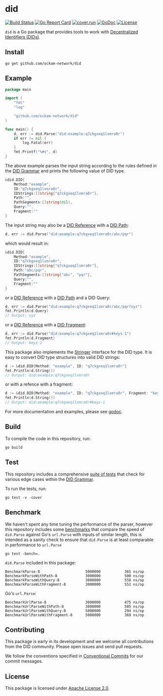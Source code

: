 # did

[![Build Status](https://dev.azure.com/ockam-network/ockam-network-open-source/_apis/build/status/ockam-network.did)](https://dev.azure.com/ockam-network/ockam-network-open-source/_build/latest?definitionId=7)
[![Go Report Card](https://goreportcard.com/badge/github.com/ockam-network/did)](https://goreportcard.com/report/github.com/ockam-network/did)
[![cover.run](https://cover.run/go/github.com/ockam-network/did.svg?tag=golang-1.10)](https://cover.run/go?tag=golang-1.10&repo=github.com%2Fockam-network%2Fdid)
[![GoDoc](https://img.shields.io/badge/godoc-reference-blue.svg?style=flat-square)](https://godoc.org/github.com/ockam-network/did)
[![License](https://img.shields.io/badge/License-Apache%202.0-blue.svg?style=flat-square)](LICENSE)

`did` is a Go package that provides tools to work with
[Decentralized Identifiers (DIDs)](https://w3c-ccg.github.io/did-spec).

## Install

```
go get github.com/ockam-network/did
```

## Example

```go
package main

import (
	"fmt"
	"log"

	"github.com/ockam-network/did"
)

func main() {
	d, err := did.Parse("did:example:q7ckgxeq1lxmra0r")
	if err != nil {
		log.Fatal(err)
	}
	fmt.Printf("%#v", d)
}
```

The above example parses the input string according to the rules defined in the [DID Grammar](did.abnf) and prints the
following value of DID type.

```go
&did.DID{
	Method:"example",
	ID:"q7ckgxeq1lxmra0r",
	IDStrings:[]string{"q7ckgxeq1lxmra0r"},
	Path:"",
	PathSegments:[]string(nil),
	Query:"",
	Fragment:""
}
```

The input string may also be a [DID Reference](https://w3c-ccg.github.io/did-spec/#dfn-did-reference) with a
[DID Path](https://w3c-ccg.github.io/did-spec/#dfn-did-path):

```go
d, err := did.Parse("did:example:q7ckgxeq1lxmra0r/abc/pqr")
```

which would result in:

```go
&did.DID{
	Method:"example",
	ID:"q7ckgxeq1lxmra0r",
	IDStrings:[]string{"q7ckgxeq1lxmra0r"},
	Path:"abc/pqr",
	PathSegments:[]string{"abc", "pqr"},
	Query:"",
	Fragment:""
}
```

or a [DID Reference](https://w3c-ccg.github.io/did-spec/#dfn-did-reference) with a
[DID Path](https://w3c-ccg.github.io/did-spec/#dfn-did-path) and a DID Query:

```go
d, err := did.Parse("did:example:q7ckgxeq1lxmra0r/abc/pqr?xyz")
fmt.Println(d.Query)
// Output: xyz
```

or a [DID Reference](https://w3c-ccg.github.io/did-spec/#dfn-did-reference) with a
[DID Fragment](https://w3c-ccg.github.io/did-spec/#dfn-did-fragment):

```go
d, err := did.Parse("did:example:q7ckgxeq1lxmra0r#keys-1")
fmt.Println(d.Fragment)
// Output: keys-1
```

This package also implements the [Stringer](https://golang.org/pkg/fmt/#Stringer) interface for the DID type. It is
easy to convert DID type structures into valid DID strings:

```go
d := &did.DID{Method: "example", ID: "q7ckgxeq1lxmra0r"}
fmt.Println(d.String())
// Output: did:example:q7ckgxeq1lxmra0r
```

or with a refence with a fragment:

```go
d := &did.DID{Method: "example", ID: "q7ckgxeq1lxmra0r", Fragment: "keys-1"}
fmt.Println(d.String())
// Output: did:example:q7ckgxeq1lxmra0r#keys-1
```

For more documentation and examples, please see [godoc](https://godoc.org/github.com/ockam-network/did).

## Build

To compile the code in this repository, run:

```
go build
```

## Test

This repository includes a comprehensive [suite of tests](did_test.go) that check for various edge cases within
the [DID Grammar](did.abnf).

To run the tests, run:

```
go test -v -cover
```

## Benchmark

We haven't spent any time tuning the performance of the parser, however this repository includes some
[benchmarks](benchmark_test.go) that compare the speed of `did.Parse` against Go's `url.Parse` with inputs
of similar length, this is intended as a sanity check to ensure that `did.Parse` is at least comparable in performance
to `url.Parse`

```
go test -bench=.
```

`did.Parse` included in this package:

```
BenchmarkParse-8                  	 5000000	       365 ns/op
BenchmarkParseWithPath-8          	 3000000	       500 ns/op
BenchmarkParseWithQuery-8         	 3000000	       558 ns/op
BenchmarkParseWithFragment-8      	 3000000	       552 ns/op
```

Go's `url.Parse`:

```
BenchmarkUrlParse-8               	 3000000	       475 ns/op
BenchmarkUrlParseWithPath-8       	 3000000	       505 ns/op
BenchmarkUrlParseWithQuery-8      	 5000000	       294 ns/op
BenchmarkUrlParseWithFragment-8   	 5000000	       369 ns/op
```

## Contributing

This package is early in its development and we welcome all contributions from the DID community. Please open issues
and send pull requests.

We follow the conventions specified in [Conventional Commits](https://www.conventionalcommits.org/) for our commit
messages.

## License

This package is licensed under [Apache License 2.0](LICENSE).
